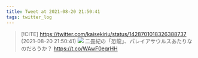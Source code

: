```yaml
---
title: Tweet at 2021-08-20 21:50:41
tags: twitter_log
---
```


> [!CITE] https://twitter.com/kaisekiriu/status/1428701018326388737 (2021-08-20 21:50:41)
> ![](https://twitter.com/kaisekiriu/status/1428701018326388737)
> 二畳紀の「恐龍」、パレイアサウルスあたりなのだろうか？ https://t.co/WAwF0eqrHH
